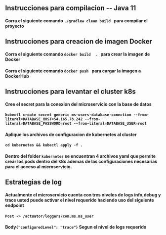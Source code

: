 ## Instrucciones para compilacion -- Java 11  
####  Corra el siguiente comando ```./gradlew clean build ```  para compilar el proyecto
##   Instrucciones para creacion de imagen Docker
####  Corra el siguiente comando ```docker build  . ```  para crear la imagen de Docker
####  Corra el siguiente comando ```docker push ```  para cargar la imagen a DockerHub
##   Instrucciones para levantar el cluster k8s
#### Cree el secret para la conexion del microservicio con la base de datos
#### ``` kubectl create secret generic ms-users-database-conection --from-literal=DATABASE_HOST=54.165.78.242 --from-literal=DATABASE_PASSWORD=root --from-literal=DATABASE_USER=root ```
#### Aplique los archivos de configuracion de kubernetes al cluster
#### ```cd kubernetes && kubectl apply -f . ```
#### Dentro del folder ```kubernetes``` se encuentran 4 archivos yaml que permite crear los pods dentro del k8s ademas de las configuraciones necesarias para el acceso al microservicio.
## Estrategias de log
#### Actualmente el microservicio cuenta con tres niveles de logs info,debug y trace usted puede activar el nivel requerido haciendo uso del siguiente endpoint
#### ```Post -> /actuator/loggers/com.ms.ms_user```
#### Body```{"configuredLevel": "trace"}```  Segun el nivel de logs requerido
